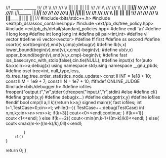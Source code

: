 //!                ______          ______                  !//
//!  \\\    ///   ///  \\\      |||      |||  |||     |||  !//
//!   \\\  ///   ///    \\\     |||           |||_____|||  !//
//!    \\\///   ///______\\\    |||_______    |||_____|||  !//
//!     \///   ///________\\\            |||  |||_____|||  !//
//!     ///   ///          \\\           |||  |||     |||  !//
//!    ///   ///            \\\ |||______|||  |||     |||  !//
#include<bits/stdc++.h>
#include <ext/pb_ds/assoc_container.hpp>
#include <ext/pb_ds/tree_policy.hpp>
#include <ext/pb_ds/detail/standard_policies.hpp>
#define endl '\n'
#define ll long long 
#define int long long int
#define pii pair<int,int>
#define vi vector<int>
#define vii vector<vector<int>>
#define ff first
#define ss second
#define csort(v) sort(begin(v),end(v),cmp);debug(v)
#define lb(v,x) lower_bound(begin(v),end(v),x,cmp)-begin(v);
#define ub(v,x) upper_bound(begin(v),end(v),x,cmp)-begin(v);
#define fast ios_base::sync_with_stdio(false);cin.tie(NULL);
#define input(x) for(auto &a:x)cin>>a;debug(x)
using namespace std;using namespace __gnu_pbds;
#define oset tree<int, null_type,less<int>, rb_tree_tag,tree_order_statistics_node_update>
const ll INF = 1e18 + 10;
const ll M = 1e9 + 7;
const ll N = 1e7 + 10;
#ifndef ONLINE_JUDGE
    #include<bits/debugger.h>
    #define iofiles freopen("output.t","w",stderr);freopen("input.t","r",stdin)
#else
    #define cl()
    #define graph(x,y)
    #define debug(x...)
    #define debugptr(x,y)
    #define iofiles
#endif
bool cmp(ll a,ll k){return k>a;}
signed main(){
    fast iofiles;
    int t=1,TestCase=0;cin>>t;
    while(t--){
        TestCase++;debug(TestCase)
            int n,m,k;cin>>n>>m>>k;
            if(k>3){
                cout<<0<<endl;continue;
            }
            if(k==1){
                cout<<1<<endl;
            }
            else if(k==2){
                cout<<min(m,k-1+((m-k)/k))<<endl;
            }
            else{
                cout<<max(m-k-((m-k)/k),0ll)<<endl;

            }
        cl()
    }
return 0;
}
